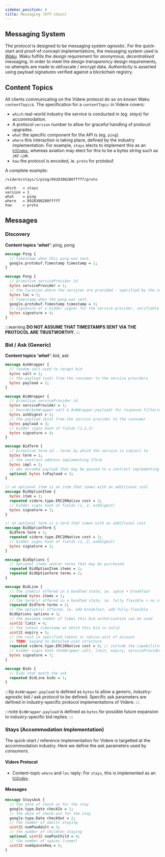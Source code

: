 ```yaml
---
sidebar_position: 4
title: Messaging (Off-chain)
---
```


## Messaging System

The protocol is designed to be messaging system *agnostic*. For the quick-start and proof-of-concept implementations, the messaging system used is [*Waku*](https://waku.org/). Waku fulfills the design requirement for *anonymous, decentralised* messaging. In order to meet the design *transparency* design requirements, no attempts are made to obfuscate / encrypt data. *Authenticity* is asserted using payload signatures verified against a blockchain registry. 

## Content Topics

All clients communicating on the Videre protocol do so on *known* Waku `contentTopic`s. The specification for a `contentTopic` in Videre covers:

* `which` real-world industry the service is conducted in (eg. *stays*) for accommodation.
* A protocol `version` number to allow for graceful handling of protocol upgrades.
* `what` the specific component for the API is (eg. `ping`).
* `where` this interaction is taking place, defined by the industry implementation. For example, `stays` elects to implement this as an [`h3Index`](https://h3geo.org/), whereas aviation may elect for this to be a bytes string such as `JKF-LHR`.
* `how` the protocol is encoded, ie. `proto` for protobuf.

A complete example:

```raw
/videre/stays/1/ping/8928308280fffff/proto

which   = stays
version = 1
what    = ping
where   = 8928308280fffff
how     = proto
```

## Messages

### Discovery

**Content topics _'what'_**: ping, pong

```protobuf
message Ping {
  // timestamp when this ping was sent.
  google.protobuf.Timestamp timestamp = 1;
}

message Pong {
  // primitive serviceProvider.id
  bytes serviceProvider = 1;
  // the location where the services are provided - specified by the industry implementation
  bytes loc = 2;
  // timestamp when the pong was sent.
  google.protobuf.Timestamp timestamp = 3;
  // signature of a bidder signer for the service provider, verifiable on-chain
  bytes signature = 4;
}
```

:::warning
**DO NOT ASSUME THAT TIMESTAMPS SENT VIA THE PROTOCOL ARE TRUSTWORTHY.** 
:::

### Bid / Ask (Generic)

**Content topics _'what'_**: bid, ask

```protobuf
message AskWrapper {
  // random salt used to target bid
  bytes salt = 1;
  // the payload (ask) from the consumer to the service providers
  bytes payload = 2;
}

message BidWrapper {
  // primitive serviceProvider.id
  bytes serviceProvider = 1;
  // keccak(AskWrapper.salt & AskWrapper.payload) for response filtering
  bytes askDigest = 2;
  // the payload (bid) from the service provider to the consumer
  bytes payload = 3;
  // bidder signs hash of fields (1,2,3)
  bytes signature = 4;
}

message BidTerm {
  // primitive term.id - terms by which the service is subject to
  bytes term = 1;
  // the contract address implementing ITerm
  bytes impl = 2;
  // abi encoded payload that may be passed to a contract implementing ITerm
  optional bytes txPayload = 3;
}

// an optional item is an item that comes with an additional cost
message BidOptionItem {
  bytes item = 1;
  repeated videre.type.ERC20Native cost = 2;
  // bidder signs hash of fields (1, 2, askDigest)
  bytes signature = 3;
}

// an optional term is a term that comes with an additional cost
message BidOptionTerm {
  BidTerm term = 1;
  repeated videre.type.ERC20Native cost = 2;
  // bidder signs hash of fields (1, 2, askDigest)
  bytes signature = 3;
}

message BidOptions {
  // optional items and/or terms that may be purchased
  repeated BidOptionItem items = 1;
  repeated BidOptionTerm terms = 2;
}

message BidLine {
  // the item(s) offered in a bundled state, ie. space + breakfast
  repeated bytes items = 1;
  // the term(s) offered in a bundled state, ie. fully flexible + no cancellation
  repeated BidTerm terms = 2;
  // the option(s) offered, ie. add breakfast, add fully-flexible
  BidOptions options = 3;
  // the maximum number of times this bid authorisation can be used
  uint32 limit = 4;
  // the latest timestamp at which this bid is valid
  uint32 expiry = 5;
  // the cost in specified tokens or native unit of account
  // TODO: expand to detailed cost structure
  repeated videre.type.ERC20Native cost = 6; // include the capabilities for negative costs
  // bidder signs hash (AskWrapper.salt, limit, expiry, serviceProvider (which), askDigest (params), items, terms, options, cost)
  bytes signature = 7;
}

message Bids {
  // bids that match the ask
  repeated BidLine bids = 1;
}
```

:::tip
`AskWrapper.payload` is defined as `bytes` to allow a generic, industry-agnostic bid / ask protocol to be defined. Specific ask parameters are defined in industry-specific protocol implementations of Videre.
:::

:::note
`BidWrapper.payload` is defined as `bytes` for possible future expansion to industry-specific bid replies.
:::

### Stays (Accommodation Implementation)

The quick-start / reference implementation for Videre is targetted at the accommodation industry. Here we define the ask parameters used by *consumers*.

#### Videre Protocol

* Content-topic `where` and `loc` reply: For `stays`, this is implemented as an [`h3Index`](https://h3geo.org/).

#### Messages

```protobuf
message StaysAsk {
  // the date of check-in for the stay
  google.type.Date checkIn = 1;
  // the date of check-out for the stay
  google.type.Date checkOut = 2;
  // the number of adults staying
  uint32 numPaxAdult = 3;
  // the number of children staying
  optional uint32 numPaxChild = 4;
  // the number of spaces (rooms)
  uint32 numSpacesReq = 5;
}
```
